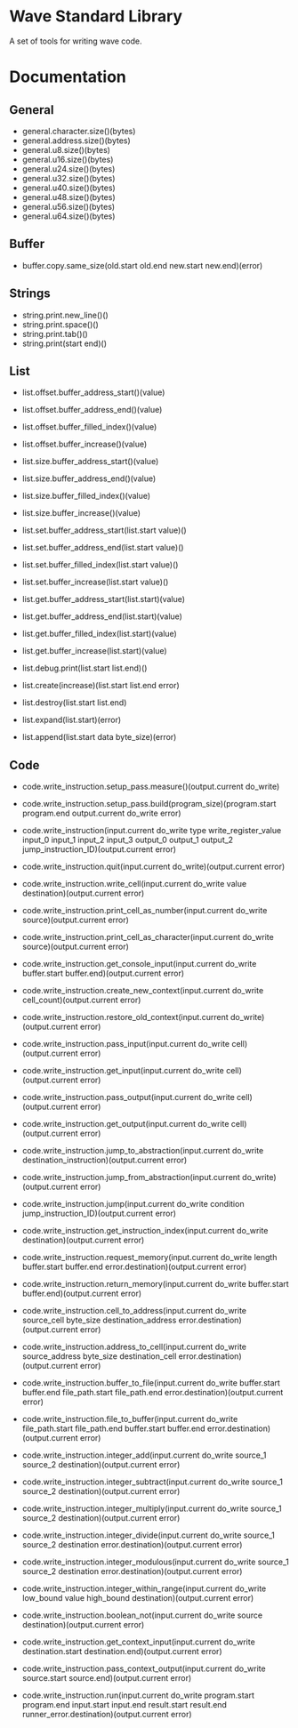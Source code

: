# Wave Standard Library

A set of tools for writing wave code.

# Documentation

## General

- general.character.size()(bytes)
- general.address.size()(bytes)
- general.u8.size()(bytes)
- general.u16.size()(bytes)
- general.u24.size()(bytes)
- general.u32.size()(bytes)
- general.u40.size()(bytes)
- general.u48.size()(bytes)
- general.u56.size()(bytes)
- general.u64.size()(bytes)

## Buffer

- buffer.copy.same_size(old.start old.end new.start new.end)(error)

## Strings

- string.print.new_line()()
- string.print.space()()
- string.print.tab()()
- string.print(start end)()

## List

- list.offset.buffer_address_start()(value)
- list.offset.buffer_address_end()(value)
- list.offset.buffer_filled_index()(value)
- list.offset.buffer_increase()(value)
- list.size.buffer_address_start()(value)
- list.size.buffer_address_end()(value)
- list.size.buffer_filled_index()(value)
- list.size.buffer_increase()(value)

- list.set.buffer_address_start(list.start value)()
- list.set.buffer_address_end(list.start value)()
- list.set.buffer_filled_index(list.start value)()
- list.set.buffer_increase(list.start value)()

- list.get.buffer_address_start(list.start)(value)
- list.get.buffer_address_end(list.start)(value)
- list.get.buffer_filled_index(list.start)(value)
- list.get.buffer_increase(list.start)(value)

- list.debug.print(list.start list.end)()

- list.create(increase)(list.start list.end error)
- list.destroy(list.start list.end)
- list.expand(list.start)(error)
- list.append(list.start data byte_size)(error)

## Code

- code.write_instruction.setup_pass.measure()(output.current do_write)
- code.write_instruction.setup_pass.build(program_size)(program.start program.end output.current do_write error)
- code.write_instruction(input.current do_write type write_register_value input_0 input_1 input_2 input_3 output_0 output_1 output_2 jump_instruction_ID)(output.current error)

- code.write_instruction.quit(input.current do_write)(output.current error)
- code.write_instruction.write_cell(input.current do_write value destination)(output.current error)
- code.write_instruction.print_cell_as_number(input.current do_write source)(output.current error)
- code.write_instruction.print_cell_as_character(input.current do_write source)(output.current error)
- code.write_instruction.get_console_input(input.current do_write buffer.start buffer.end)(output.current error)
- code.write_instruction.create_new_context(input.current do_write cell_count)(output.current error)
- code.write_instruction.restore_old_context(input.current do_write)(output.current error)
- code.write_instruction.pass_input(input.current do_write cell)(output.current error)
- code.write_instruction.get_input(input.current do_write cell)(output.current error)
- code.write_instruction.pass_output(input.current do_write cell)(output.current error)
- code.write_instruction.get_output(input.current do_write cell)(output.current error)
- code.write_instruction.jump_to_abstraction(input.current do_write destination_instruction)(output.current error)
- code.write_instruction.jump_from_abstraction(input.current do_write)(output.current error)
- code.write_instruction.jump(input.current do_write condition jump_instruction_ID)(output.current error)
- code.write_instruction.get_instruction_index(input.current do_write destination)(output.current error)
- code.write_instruction.request_memory(input.current do_write length buffer.start buffer.end error.destination)(output.current error)
- code.write_instruction.return_memory(input.current do_write buffer.start buffer.end)(output.current error)
- code.write_instruction.cell_to_address(input.current do_write source_cell byte_size destination_address error.destination)(output.current error)
- code.write_instruction.address_to_cell(input.current do_write source_address byte_size destination_cell error.destination)(output.current error)
- code.write_instruction.buffer_to_file(input.current do_write buffer.start buffer.end file_path.start file_path.end error.destination)(output.current error)
- code.write_instruction.file_to_buffer(input.current do_write file_path.start file_path.end buffer.start buffer.end error.destination)(output.current error)
- code.write_instruction.integer_add(input.current do_write source_1 source_2 destination)(output.current error)
- code.write_instruction.integer_subtract(input.current do_write source_1 source_2 destination)(output.current error)
- code.write_instruction.integer_multiply(input.current do_write source_1 source_2 destination)(output.current error)
- code.write_instruction.integer_divide(input.current do_write source_1 source_2 destination error.destination)(output.current error)
- code.write_instruction.integer_modulous(input.current do_write source_1 source_2 destination error.destination)(output.current error)
- code.write_instruction.integer_within_range(input.current do_write low_bound value high_bound destination)(output.current error)
- code.write_instruction.boolean_not(input.current do_write source destination)(output.current error)
- code.write_instruction.get_context_input(input.current do_write destination.start destination.end)(output.current error)
- code.write_instruction.pass_context_output(input.current do_write source.start source.end)(output.current error)
- code.write_instruction.run(input.current do_write program.start program.end input.start input.end result.start result.end runner_error.destination)(output.current error)
